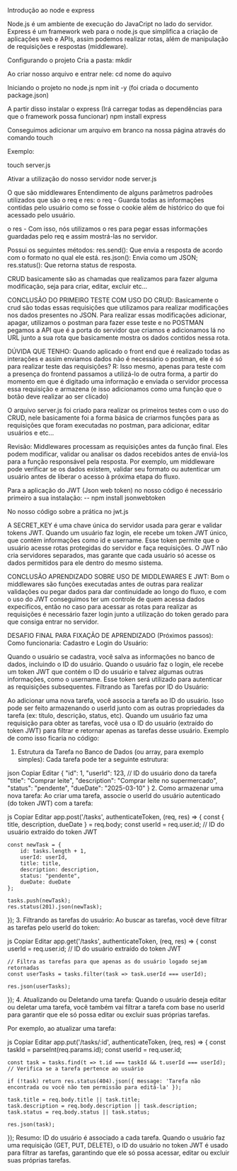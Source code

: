 Introdução ao node e express

Node.js é um ambiente de execução do JavaCript no lado do servidor.
Express é um framework web para o node.js que simplifica a criação de aplicações web e APIs, assim podemos realizar rotas, além de manipulação de requisições e respostas (middleware).


Configurando o projeto
Cria a pasta:
mkdir

Ao criar nosso arquivo e entrar nele:
cd nome do aquivo

Iniciando o projeto no node.js
npm init -y (foi criada o documento package.json)

A partir disso instalar o express (Irá carregar todas as dependências para que o framework possa funcionar)
npm install express

Conseguimos adicionar um arquivo em branco na nossa página através do comando touch

Exemplo:

touch server.js

Ativar a utilização do nosso servidor
node server.js

O que são middlewares
Entendimento de alguns parâmetros padroões utilizados que são o req e res:
o req - Guarda todas as informações contidas pelo usuário como se fosse o cookie além de histórico do que foi acessado pelo usuário.

o res - Com isso, nós utilizamos o res para pegar essas informações guardadas pelo req e assim mostrá-las no servidor.

Possui os seguintes métodos:
res.send(): Que envia a resposta de acordo com o formato no qual ele está.
res.json(): Envia como um JSON;
res.status(): Que retorna status de resposta.

CRUD basicamente são as chamadas que realizamos para fazer alguma modificação, seja para criar, editar, excluir etc...

CONCLUSÃO DO PRIMEIRO TESTE COM USO DO CRUD: Basicamente o crud são todas essas requisições que utilizamos para realizar modificações nos dados presentes no JSON. Para realizar essas modificações adicionar, apagar, utilizamos o postman para fazer esse teste e no POSTMAN pegamos a API que é a porta do servidor que criamos e adicionamos lá no URL junto a sua rota que basicamente mostra os dados contidos nessa rota.

DÚVIDA QUE TENHO: Quando aplicado o front end que é realizado todas as interações e assim enviamos dados não é necessário o postman, ele é só para realizar teste das requisições?
R: Isso mesmo, apenas para teste com a presença do frontend passamos a utilizá-lo de outra forma, a partir do momento em que é digitado uma informação e enviada o servidor processa essa requisição e armazena (e isso adicionamos como uma função que o botão deve realizar ao ser clicado)

O arquivo server.js foi criado para realizar os primeiros testes com o uso do CRUD, nele basicamente foi a forma básica de criarmos funções para as requisições que foram executadas no postman, para adicionar, editar usuários e etc...

Revisão: Middlewares processam as requisições antes da função final. Eles podem modificar, validar ou analisar os dados recebidos antes de enviá-los para a função responsável pela resposta. Por exemplo, um middleware pode verificar se os dados existem, validar seu formato ou autenticar um usuário antes de liberar o acesso à próxima etapa do fluxo.

Para a aplicação do JWT (Json web token) no nosso código é necessário primeiro a sua instalação:
-- npm install jsonwebtoken

No nosso código sobre a prática no jwt.js

A SECRET_KEY é uma chave única do servidor usada para gerar e validar tokens JWT. Quando um usuário faz login, ele recebe um token JWT único, que contém informações como id e username. Esse token permite que o usuário acesse rotas protegidas do servidor e faça requisições. O JWT não cria servidores separados, mas garante que cada usuário só acesse os dados permitidos para ele dentro do mesmo sistema.

CONCLUSÃO APRENDIZADO SOBRE USO DE MIDDLEWARES E JWT: Bom o middlewares são funções executadas antes de outras para realizar validações ou pegar dados para dar continuidade ao longo do fluxo, e com o uso do JWT conseguimos ter um controle de quem acessa dados expecificos, então no caso para acessar as rotas para realizar as requisições é necessário fazer login junto a utilização do token gerado para que consiga entrar no servidor.


DESAFIO FINAL PARA FIXAÇÃO DE APRENDIZADO (Próximos passos):
Como funcionaria:
Cadastro e Login do Usuário:

Quando o usuário se cadastra, você salva as informações no banco de dados, incluindo o ID do usuário.
Quando o usuário faz o login, ele recebe um token JWT que contém o ID do usuário e talvez algumas outras informações, como o username. Esse token será utilizado para autenticar as requisições subsequentes.
Filtrando as Tarefas por ID do Usuário:

Ao adicionar uma nova tarefa, você associa a tarefa ao ID do usuário. Isso pode ser feito armazenando o userId junto com as outras propriedades da tarefa (ex: título, descrição, status, etc).
Quando um usuário faz uma requisição para obter as tarefas, você usa o ID do usuário (extraído do token JWT) para filtrar e retornar apenas as tarefas desse usuário.
Exemplo de como isso ficaria no código:
1. Estrutura da Tarefa no Banco de Dados (ou array, para exemplo simples):
Cada tarefa pode ter a seguinte estrutura:

json
Copiar
Editar
{
  "id": 1,
  "userId": 123,       // ID do usuário dono da tarefa
  "title": "Comprar leite",
  "description": "Comprar leite no supermercado",
  "status": "pendente",
  "dueDate": "2025-03-10"
}
2. Como armazenar uma nova tarefa:
Ao criar uma tarefa, associe o userId do usuário autenticado (do token JWT) com a tarefa:

js
Copiar
Editar
app.post('/tasks', authenticateToken, (req, res) => {
    const { title, description, dueDate } = req.body;
    const userId = req.user.id;  // ID do usuário extraído do token JWT

    const newTask = {
        id: tasks.length + 1,
        userId: userId,
        title: title,
        description: description,
        status: "pendente",
        dueDate: dueDate
    };

    tasks.push(newTask);
    res.status(201).json(newTask);
});
3. Filtrando as tarefas do usuário:
Ao buscar as tarefas, você deve filtrar as tarefas pelo userId do token:

js
Copiar
Editar
app.get('/tasks', authenticateToken, (req, res) => {
    const userId = req.user.id;  // ID do usuário extraído do token JWT

    // Filtra as tarefas para que apenas as do usuário logado sejam retornadas
    const userTasks = tasks.filter(task => task.userId === userId);
    
    res.json(userTasks);
});
4. Atualizando ou Deletando uma tarefa:
Quando o usuário deseja editar ou deletar uma tarefa, você também vai filtrar a tarefa com base no userId para garantir que ele só possa editar ou excluir suas próprias tarefas.

Por exemplo, ao atualizar uma tarefa:

js
Copiar
Editar
app.put('/tasks/:id', authenticateToken, (req, res) => {
    const taskId = parseInt(req.params.id);
    const userId = req.user.id;

    const task = tasks.find(t => t.id === taskId && t.userId === userId);  // Verifica se a tarefa pertence ao usuário

    if (!task) return res.status(404).json({ message: 'Tarefa não encontrada ou você não tem permissão para editá-la' });

    task.title = req.body.title || task.title;
    task.description = req.body.description || task.description;
    task.status = req.body.status || task.status;
    
    res.json(task);
});
Resumo:
ID do usuário é associado a cada tarefa.
Quando o usuário faz uma requisição (GET, PUT, DELETE), o ID do usuário no token JWT é usado para filtrar as tarefas, garantindo que ele só possa acessar, editar ou excluir suas próprias tarefas.